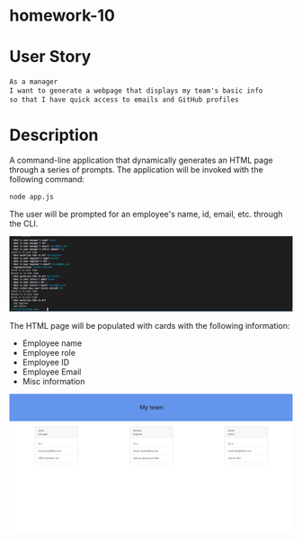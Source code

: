 # homework-10

# User Story
```
As a manager
I want to generate a webpage that displays my team's basic info
so that I have quick access to emails and GitHub profiles
```

# Description
A command-line application that dynamically generates an HTML page through a series of prompts. The application will be invoked with the following command:

```sh
node app.js
```

The user will be prompted for an employee's name, id, email, etc. through the CLI.

![Alt text](./assets/screenshotCLI.PNG?raw=true "screenshot")

The HTML page will be populated with cards with the following information:

- Employee name
- Employee role
- Employee ID
- Employee Email
- Misc information


![Alt text](./assets/screenshotHTML.PNG?raw=true "screenshot") 